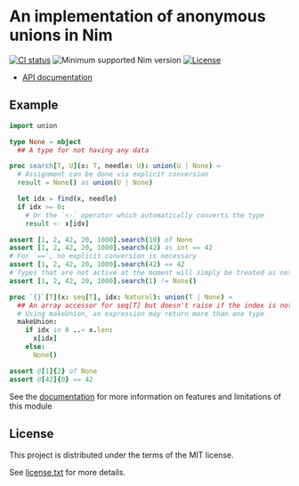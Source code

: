 # An implementation of anonymous unions in Nim

[![CI status](https://github.com/alaviss/union/workflows/CI/badge.svg)](https://github.com/alaviss/union/actions?query=workflow%3ACI)
![Minimum supported Nim version](https://img.shields.io/badge/nim-1.5.1%2B-informational?style=flat&logo=nim)
[![License](https://img.shields.io/github/license/alaviss/union?style=flat)](#license)

- [API documentation][0]

## Example

```nim
import union

type None = object
  ## A type for not having any data

proc search[T, U](x: T, needle: U): union(U | None) =
  # Assignment can be done via explicit conversion
  result = None() as union(U | None)

  let idx = find(x, needle)
  if idx >= 0:
    # Or the `<-` operator which automatically converts the type
    result <- x[idx]

assert [1, 2, 42, 20, 1000].search(10) of None
assert [1, 2, 42, 20, 1000].search(42) as int == 42
# For `==`, no explicit conversion is necessary
assert [1, 2, 42, 20, 1000].search(42) == 42
# Types that are not active at the moment will simply be treated as not equal
assert [1, 2, 42, 20, 1000].search(1) != None()

proc `{}`[T](x: seq[T], idx: Natural): union(T | None) =
  ## An array accessor for seq[T] but doesn't raise if the index is not there
  # Using makeUnion, an expression may return more than one type
  makeUnion:
    if idx in 0 ..< x.len:
      x[idx]
    else:
      None()

assert @[1]{2} of None
assert @[42]{0} == 42
```

See the [documentation][0] for more information on features and limitations of
this module

## License

This project is distributed under the terms of the MIT license.

See [license.txt](license.txt) for more details.

[0]: https://alaviss.github.io/union
